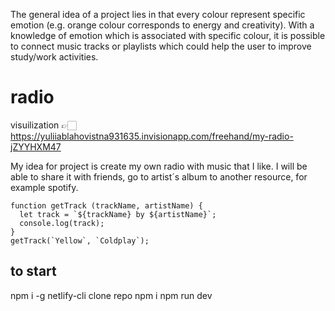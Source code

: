 The general idea of a project lies in that every colour represent specific emotion (e.g. orange colour corresponds to energy and creativity). With a knowledge of emotion which is associated with specific colour, it is possible to connect music tracks or playlists which could help the user to improve study/work activities.

# radio

visuilization 👉🏻 https://yuliiablahovistna931635.invisionapp.com/freehand/my-radio-jZYYHXM47

My idea for project is create my own radio with music that I like. I will be able to share it with friends, go to artist´s album to another resource, for example spotify.

```
function getTrack (trackName, artistName) {
  let track = `${trackName} by ${artistName}`;
  console.log(track);
}
getTrack(`Yellow`, `Coldplay`);
```

## to start

npm i -g netlify-cli
clone repo
npm i
npm run dev
